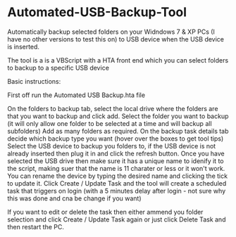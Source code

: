 # Automated-USB-Backup-Tool

Automatically backup selected folders on your Widndows 7 & XP PCs (I have no other versions to test this on)
to USB device when the USB device is inserted.

The tool is a is a VBScript with a HTA front end which you can select folders to backup to a specific USB device

Basic instructions:

First off run the Automated USB Backup.hta file

On the folders to backup tab, select the local drive where the folders are that you want to backup and click add.
Select the folder you want to backup (it will only allow one folder to be selected at a time and will backup all subfolders)
Add as many folders as required.
On the backup task details tab decide which backup type you want (hover over the boxes to get tool tips)
Select the USB device to backup you folders to, if the USB device is not already inserted then plug it in and click the
refresh button.
Once you have selected the USB drive then make sure it has a unique name to idenify it to the script, making suer that the name
is 11 charater or less or it won't work.
You can rename the device by typing the desired name and clicking the tick to update it.
Click Create / Update Task and the tool will create a scheduled task that triggers on login 
(with a 5 minutes delay after login - not sure why this was done and cna be change if you want)

If you want to edit or delete the task then either ammend you folder selection and click Create / Update Task again 
or just click Delete Task and then restart the PC.


